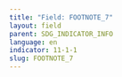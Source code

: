 ```yaml
---
title: "Field: FOOTNOTE_7"
layout: field
parent: SDG_INDICATOR_INFO
language: en
indicator: 11-1-1
slug: FOOTNOTE_7
---
```

[^7]: United Nations (2007). Indicators of Sustainable Development: Guidelines and Methodologies. Third Edition, United Nations, New York; < https://sustainabledevelopment.un.org/index.php?page=view&type=400&nr=107&>; UN-Habitat (2003), Slums of the World: The face of urban poverty in the new millennium.